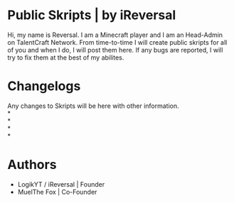 # Public Skripts | by iReversal
  Hi, my name is Reversal. I am a Minecraft player and I am an Head-Admin on TalentCraft Network. From time-to-time I will create public skripts for all of you and when I do, I will post them here. If any bugs are reported, I will try to fix them at the best of my abilites. 
  
# Changelogs
  Any changes to Skripts will be here with other information.                                                                             
*                                                                                                                                         
*                                                                                                                                         
*                                                                                                                                         
*                                                                                                                                         
# Authors
* LogikYT / iReversal | Founder
* MuelThe Fox | Co-Founder
